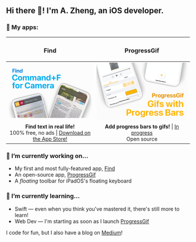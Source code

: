 ## Hi there 👋! I'm A. Zheng, an iOS developer.
### 📱 My apps:
| <h3>**Find**</h3> | <h3>**ProgressGif**</h3>  |
| :-------------: |:-------------:|
| [![Find app](https://raw.githubusercontent.com/aheze/Assets/master/Image/Find.png)](https://apps.apple.com/app/find-command-f-for-camera/id1506500202) | [![Progress Gif app](https://raw.githubusercontent.com/aheze/Assets/master/Image/ProgressGif.png)](https://github.com/aheze/ProgressGif) |
| **Find text in real life!**<br>100% free, no ads \| [Download on the App Store!](https://apps.apple.com/app/find-command-f-for-camera/id1506500202) | **Add progress bars to gifs!** \| [In progress](https://github.com/aheze/ProgressGif)<br>Open source |

### 🔭 I’m currently working on...
- My first and most fully-featured app, [Find](https://apps.apple.com/app/find-command-f-for-camera/id1506500202)
- An open-source app, [ProgressGif](https://github.com/aheze/ProgressGif)
- A *floating* toolbar for iPadOS's floating keyboard

### 🌱 I’m currently learning...
- Swift — even when you think you've mastered it, there's still more to learn!
- Web Dev — I'm starting as soon as I launch [ProgressGif](https://github.com/aheze/ProgressGif)

I code for fun, but I also have a blog on [Medium](https://medium.com/@ahzzheng)!

<!--
**aheze/aheze** is a ✨ _special_ ✨ repository because its `README.md` (this file) appears on your GitHub profile.

Here are some ideas to get you started:

- 🔭 I’m currently working on ...
- 🌱 I’m currently learning ...
- 👯 I’m looking to collaborate on ...
- 🤔 I’m looking for help with ...
- 💬 Ask me about ...
- 📫 How to reach me: ...
- 😄 Pronouns: ...
- ⚡ Fun fact: ...
-->
